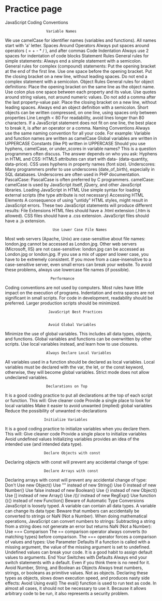 # Practice page
JavaScript Coding Conventions
                               
                       Variable Names
We use camelCase for identifier names (variables and functions).
All names start with 'a' letter.
                             Spaces Around Operators
Always put spaces around operators ( = + - * / ), and after commas
                             Code Indentation
Always use 2 spaces for indentation of code blocks
                             Statement Rules
General rules for simple statements:
Always end a simple statement with a semicolon.
General rules for complex (compound) statements:
Put the opening bracket at the end of the first line.
Use one space before the opening bracket.
Put the closing bracket on a new line, without leading spaces.
Do not end a complex statement with a semicolon.
                            Object Rules
General rules for object definitions:
Place the opening bracket on the same line as the object name.
Use colon plus one space between each property and its value.
Use quotes around string values, not around numeric values.
Do not add a comma after the last property-value pair.
Place the closing bracket on a new line, without leading spaces.
Always end an object definition with a semicolon.
Short objects can be written compressed, on one line, using spaces only between properties
                          Line Length < 80
For readability, avoid lines longer than 80 characters.
If a JavaScript statement does not fit on one line, the best place to break it, is after an operator or a comma.
                          Naming Conventions
Always use the same naming convention for all your code. For example:
Variable and function names are written as camelCase
Global variables are written in UPPERCASE 
Constants (like PI) written in UPPERCASE
Should you use hyphens, camelCase, or under_scores in variable names?
This is a question programmers often discuss. The answer depends on who you ask:
Hyphens in HTML and CSS:
HTML5 attributes can start with data- (data-quantity, data-price).
CSS uses hyphens in property names (font size).
Underscores:
Many programmers prefer to use underscores (date_of_birth), especially in SQL databases.
Underscores are often used in PHP documentation.
PascalCase:
PascalCase is often preferred by C programmers.
camelCase:
camelCase is used by JavaScript itself, jQuery, and other JavaScript libraries.
                          Loading JavaScript in HTML
Use simple syntax for loading external scripts (the type attribute is not necessary)
                          Accessing HTML Elements
A consequence of using "untidy" HTML styles, might result in JavaScript errors.
These two JavaScript statements will produce different results:
                          File Extensions
HTML files should have a .html extension (.htm is allowed).
CSS files should have a .css extension.
JavaScript files should have a .js extension.

                          Use Lower Case File Names
Most web servers (Apache, Unix) are case-sensitive about file names:
london.jpg cannot be accessed as London.jpg.
Other web servers (Microsoft, IIS) are not case-sensitive:
london.jpg can be accessed as London.jpg or london.jpg.
If you use a mix of upper and lower case, you have to be extremely consistent.
If you move from a case-insensitive to a case-sensitive server, even small errors can break your website.
To avoid these problems, always use lowercase file names (if possible).

                         Performance
Coding conventions are not used by computers. Most rules have little impact on the execution of programs.
Indentation and extra spaces are not significant in small scripts.
For code in development, readability should be preferred. Larger production scripts should be minimized.


                        JavaScript Best Practices


                        Avoid Global Variables
Minimize the use of global variables.
This includes all data types, objects, and functions.
Global variables and functions can be overwritten by other scripts.
Use local variables instead, and learn how to use closures.

                       Always Declare Local Variables
All variables used in a function should be declared as local variables.
Local variables must be declared with the var, the let, or the const keyword, otherwise, they will become global variables.
Strict mode does not allow undeclared variables.

                       Declarations on Top
It is a good coding practice to put all declarations at the top of each script or function.
This will:
Give cleaner code
Provide a single place to look for local variables
Make it easier to avoid unwanted (implied) global variables
Reduce the possibility of unwanted re-declarations


                      Initialize Variables
It is a good coding practice to initialize variables when you declare them.
This will:
Give cleaner code
Provide a single place to initialize variables
Avoid undefined values
Initializing variables provides an idea of the intended use (and intended data type).


                      Declare Objects with const
Declaring objects with const will prevent any accidental change of type:


                      Declare Arrays with const
Declaring arrays with const will prevent any accidental change of type:
                      Don't Use new Object()
Use "" instead of new String()
Use 0 instead of new Number()
Use false instead of new Boolean()
Use {} instead of new Object()
Use [] instead of new Array()
Use /()/ instead of new RegExp()
Use function (){} instead of new Function()
Beware of Automatic Type Conversions
                      JavaScript is loosely typed.
A variable can contain all data types.
A variable can change its data type:
                      Beware that numbers can accidentally be converted to strings or NaN (Not a Number).
When doing mathematical operations, JavaScript can convert numbers to strings:
Subtracting a string from a string does not generate an error but returns NaN (Not a Number):
                      Use === Comparison
The == comparison operator always converts (to matching types) before comparison.
The === operator forces a comparison of values and types:
                      Use Parameter Defaults
If a function is called with a missing argument, the value of the missing argument is set to undefined.
Undefined values can break your code. It is a good habit to assign default values to arguments.
                     End Your Switches with Defaults
Always end your switch statements with a default. Even if you think there is no need for it.
                    Avoid Number, String, and Boolean as Objects
Always treat numbers, strings, or booleans as primitive values. Not as objects.
Declaring these types as objects, slows down execution speed, and produces nasty side effects:
                    Avoid Using eval()
The eval() function is used to run text as code. In almost all cases, it should not be necessary to use it.
Because it allows arbitrary code to be run, it also represents a security problem.
